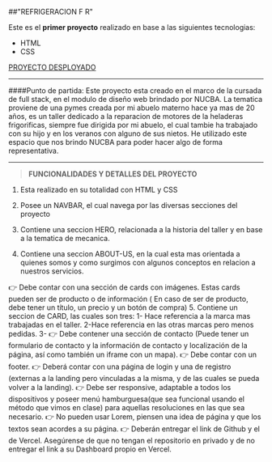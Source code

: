 ##"REFRIGERACION F R"

Este es el **primer proyecto** realizado en base a las siguientes tecnologias:

- HTML
- CSS

[PROYECTO DESPLOYADO](https://trabajos-sigma.vercel.app/)

---

####Punto de partida:
Este proyecto esta creado en el marco de la cursada de full stack, en el modulo de diseño web brindado por NUCBA.
La tematica proviene de una pymes creada por mi abuelo materno hace ya mas de 20 años, es un taller dedicado a la reparacion de motores de la heladeras frigorificas, siempre fue dirigida por mi abuelo, el cual tambie ha trabajado con su hijo y en los veranos con alguno de sus nietos.
He utilizado este espacio que nos brindo NUCBA para poder hacer algo de forma representativa.

---

> **FUNCIONALIDADES Y DETALLES DEL PROYECTO**

1. Esta realizado en su totalidad con HTML y CSS

2. Posee un NAVBAR, el cual navega por las diversas secciones del proyecto

3. Contiene una seccion HERO, relacionada a la historia del taller y en base a la tematica de mecanica.

4. Contiene una seccion ABOUT-US, en la cual esta mas orientada a quienes somos y como surgimos con algunos conceptos en relacion a nuestros servicios.

👉 Debe contar con una sección de cards con imágenes. Estas cards pueden ser de producto o de información ( En caso de ser de producto, debe tener un título, un precio y un botón de compra) 5. Contiene un seccion de CARD, las cuales son tres:
1- Hace referencia a la marca mas trabajadas en el taller.
2-Hace referencia en las otras marcas pero menos pedidas.
3-
👉 Debe contener una sección de contacto (Puede tener un formulario de contacto y la información de contacto y localización de la página, así como también un iframe con un mapa).
👉 Debe contar con un footer.
👉 Deberá contar con una página de login y una de registro (externas a la landing pero vinculadas a la misma, y de las cuales se pueda volver a la landing).
👉 Debe ser responsive, adaptable a todos los dispositivos y poseer menú hamburguesa(que sea funcional usando el método que vimos en clase) para aquellas resoluciones en las que sea necesario.
👉 No pueden usar Lorem, piensen una idea de página y que los textos sean acordes a su página.
👉 Deberán entregar el link de Github y el de Vercel. Asegúrense de que no tengan el repositorio en privado y de no entregar el link a su Dashboard propio en Vercel.
